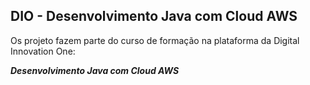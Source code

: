 ## DIO - Desenvolvimento Java com Cloud AWS

Os projeto fazem parte do curso de formação na plataforma da Digital Innovation One:

__*Desenvolvimento Java com Cloud AWS*__